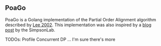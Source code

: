 ## PoaGo

PoaGo is a Golang implementation of the Partial Order Alignment algorithm described by [Lee 2002](http://bioinformatics.oxfordjournals.org/content/18/3/452.short). This implementation was also inspired by a [blog post](http://simpsonlab.github.io/2015/05/01/understanding-poa/) by the SimpsonLab. 

TODOs:
Profile
Concurrent DP
... I'm sure there's more

